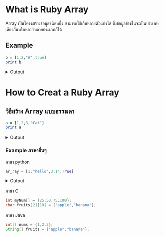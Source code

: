 # What is Ruby Array 
Array เป็นโครงสร้างข้อมูลชนิดหนึ่ง สามารถใช้เก็บหลายตัวแปรได้ ซึ่งข้อมูลข้างในจะเป็นประเภทเดียวกันหรือหลากหลายประเภทก็ได้ 
## Example
```ruby
b = [1,2,"A",true]
print b
```
<details> <summary>Output</summary>
[1, 2, "A", true]
</details>

# How to Creat a Ruby Array
## วิธีสร้าง Array แบบธรรมดา
```ruby
a = [1,2,3,"Cat"]
print a
```
<details> <summary>Output</summary>
[1, 2, 3, "Cat"]
</details>

### Example ภาษาอื่นๆ
ภาษา python
```python
ar_ray = [1,"hello",3.14,True]
```
<details> <summary>Output</summary>
[1, 2, 3, "Cat"]
</details>

ภาษา C

```C
int myNum[] = {25,50,75,100};
char fruits[2][10] = {"apple","banana"};
```
ภาษา Java

```Java
int[] nums = {1,2,3};
String[] fruits = {"apple","banana"};
```



